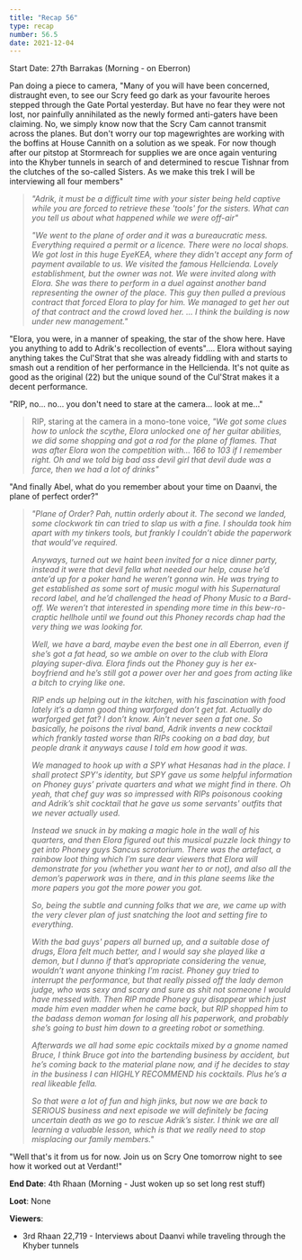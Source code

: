 ```yaml
---
title: "Recap 56"
type: recap
number: 56.5
date: 2021-12-04
---
```


Start Date: 27th Barrakas (Morning - on Eberron)
 
Pan doing a piece to camera, "Many of you will have been concerned, distraught even, to see our Scry feed go dark as your favourite heroes stepped through the Gate Portal yesterday. But have no fear they were not lost, nor painfully annihilated as the newly formed anti-gaters have been claiming. No, we simply know now that the Scry Cam cannot transmit across the planes. But don't worry our top magewrightes are working with the boffins at House Cannith on a solution as we speak. For now though after our pitstop at Stormreach for supplies we are once again venturing into the Khyber tunnels in search of and determined to rescue Tishnar from the clutches of the so-called Sisters. As we make this trek I will be interviewing all four members"
 
> *"Adrik, it must be a difficult time with your sister being held captive while you are forced to retrieve these 'tools' for the sisters. What can you tell us about what happened while we were off-air"*
>
> *"We went to the plane of order and it was a bureaucratic mess. Everything required a permit or a licence. There were no local shops. We got lost in this huge EyeKEA, where they didn't accept any form of payment available to us. We visited the famous Hellcienda. Lovely establishment, but the owner was not. We were invited along with Elora. She was there to perform in a duel against another band representing the owner of the place. This guy then pulled a previous contract that forced Elora to play for him. We managed to get her out of that contract and the crowd loved her.*
> *... I think the building is now under new management."*
 
"Elora, you were, in a manner of speaking, the star of the show here. Have you anything to add to Adrik's recollection of events"…. Elora without saying anything takes the Cul'Strat that she was already fiddling with and starts to smash out a rendition of her performance in the Hellcienda. It's not quite as good as the original (22) but the unique sound of the Cul'Strat makes it a decent performance.
 
"RIP, no… no… you don't need to stare at the camera… look at me…"
> RIP, staring at the camera in a mono-tone voice, *"We got some clues how to unlock the scythe, Elora unlocked one of her guitar abilities, we did some shopping and got a rod for the plane of flames. That was after Elora won the competition with… 166 to 103 if I remember right. Oh and we told big bad ass devil girl that devil dude was a farce, then we had a lot of drinks"*
 
"And finally Abel, what do you remember about your time on Daanvi, the plane of perfect order?"
 
> *"Plane of Order? Pah, nuttin orderly about it. The second we landed, some clockwork tin can tried to slap us with a fine. I shoulda took him apart with my tinkers tools, but frankly I couldn’t abide the paperwork that would’ve required.*
>
> *Anyways, turned out we haint been invited for a nice dinner party, instead it were that devil fella what needed our help, cause he’d ante’d up for a poker hand he weren’t gonna win. He was trying to get established as some sort of music mogul with his Supernatural record label, and he’d challenged the head of Phony Music to a Bard-off. We weren’t that interested in spending more time in this bew-ro-craptic hellhole until we found out this Phoney records chap had the very thing we was looking for.*
> 
> *Well, we have a bard, maybe even the best one in all Eberron, even if she’s got a fat head, so we amble on over to the club with Elora playing super-diva. Elora finds out the Phoney guy is her ex-boyfriend and he’s still got a power over her and goes from acting like a bitch to crying like one.*
>
> *RIP ends up helping out in the kitchen, with his fascination with food lately it’s a damn good thing warforged don’t get fat. Actually do warforged get fat? I don’t know. Ain't never seen a fat one. So basically, he poisons the rival band, Adrik invents a new cocktail which frankly tasted worse than RIPs cooking on a bad day, but people drank it anyways cause I told em how good it was.*
> 
> *We managed to hook up with a SPY what Hesanas had in the place. I shall protect SPY's identity, but SPY gave us some helpful information on Phoney guys’ private quarters and what we might find in there. Oh yeah, that chef guy was so impressed with RIPs poisonous cooking and Adrik’s shit cocktail that he gave us some servants' outfits that we never actually used.*
> 
> *Instead we snuck in by making a magic hole in the wall of his quarters, and then Elora figured out this musical puzzle lock thingy to get into Phoney guys Sancus scrotorium. There was the artefact, a rainbow loot thing which I’m sure dear viewers that Elora will demonstrate for you (whether you want her to or not), and also all the demon’s paperwork was in there, and in this plane seems like the more papers you got the more power you got.*
> 
> *So, being the subtle and cunning folks that we are, we came up with the very clever plan of just snatching the loot and setting fire to everything.*
> 
> *With the bad guys' papers all burned up, and a suitable dose of drugs, Elora felt much better, and I would say she played like a demon, but I dunno if that’s appropriate considering the venue, wouldn’t want anyone thinking I’m racist. Phoney guy tried to interrupt the performance, but that really pissed off the lady demon judge, who was sexy and scary and sure as shit not someone I would have messed with. Then RIP made Phoney guy disappear which just made him even madder when he came back, but RIP shopped him to the badass demon woman for losing all his paperwork, and probably she’s going to bust him down to a greeting robot or something.*
>
> *Afterwards we all had some epic cocktails mixed by a gnome named Bruce, I think Bruce got into the bartending business by accident, but he’s coming back to the material plane now, and if he decides to stay in the business I can HIGHLY RECOMMEND his cocktails. Plus he’s a real likeable fella.*
> 
> *So that were a lot of fun and high jinks, but now we are back to SERIOUS business and next episode we will definitely be facing uncertain death as we go to rescue Adrik’s sister. I think we are all learning a valuable lesson, which is that we really need to stop misplacing our family members."*
 
"Well that's it from us for now. Join us on Scry One tomorrow night to see how it worked out at Verdant!"
 
**End Date**: 4th Rhaan (Morning - Just woken up so set long rest stuff)

**Loot**: None
 
**Viewers**: 
- 3rd Rhaan 22,719 - Interviews about Daanvi while traveling through the Khyber tunnels 
